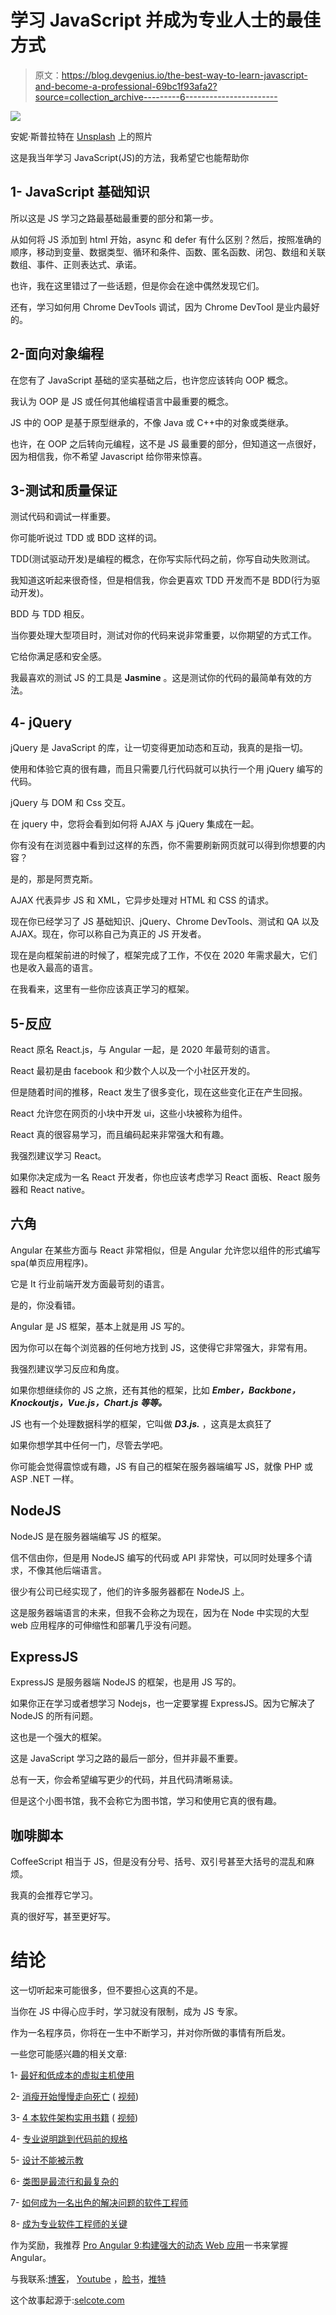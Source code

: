# 学习 JavaScript 并成为专业人士的最佳方式

> 原文：<https://blog.devgenius.io/the-best-way-to-learn-javascript-and-become-a-professional-69bc1f93afa2?source=collection_archive---------6----------------------->

![](img/899c5a01b97aecf212c7e371bddeee54.png)

安妮·斯普拉特在 [Unsplash](https://unsplash.com?utm_source=medium&utm_medium=referral) 上的照片

这是我当年学习 JavaScript(JS)的方法，我希望它也能帮助你

## 1- JavaScript 基础知识

所以这是 JS 学习之路最基础最重要的部分和第一步。

从如何将 JS 添加到 html 开始，async 和 defer 有什么区别？然后，按照准确的顺序，移动到变量、数据类型、循环和条件、函数、匿名函数、闭包、数组和关联数组、事件、正则表达式、承诺。

也许，我在这里错过了一些话题，但是你会在途中偶然发现它们。

还有，学习如何用 Chrome DevTools 调试，因为 Chrome DevTool 是业内最好的。

## 2-面向对象编程

在您有了 JavaScript 基础的坚实基础之后，也许您应该转向 OOP 概念。

我认为 OOP 是 JS 或任何其他编程语言中最重要的概念。

JS 中的 OOP 是基于原型继承的，不像 Java 或 C++中的对象或类继承。

也许，在 OOP 之后转向元编程，这不是 JS 最重要的部分，但知道这一点很好，因为相信我，你不希望 Javascript 给你带来惊喜。

## 3-测试和质量保证

测试代码和调试一样重要。

你可能听说过 TDD 或 BDD 这样的词。

TDD(测试驱动开发)是编程的概念，在你写实际代码之前，你写自动失败测试。

我知道这听起来很奇怪，但是相信我，你会更喜欢 TDD 开发而不是 BDD(行为驱动开发)。

BDD 与 TDD 相反。

当你要处理大型项目时，测试对你的代码来说非常重要，以你期望的方式工作。

它给你满足感和安全感。

我最喜欢的测试 JS 的工具是 **Jasmine** 。这是测试你的代码的最简单有效的方法。

## 4- jQuery

jQuery 是 JavaScript 的库，让一切变得更加动态和互动，我真的是指一切。

使用和体验它真的很有趣，而且只需要几行代码就可以执行一个用 jQuery 编写的代码。

jQuery 与 DOM 和 Css 交互。

在 jquery 中，您将会看到如何将 AJAX 与 jQuery 集成在一起。

你有没有在浏览器中看到过这样的东西，你不需要刷新网页就可以得到你想要的内容？

是的，那是阿贾克斯。

AJAX 代表异步 JS 和 XML，它异步处理对 HTML 和 CSS 的请求。

现在你已经学习了 JS 基础知识、jQuery、Chrome DevTools、测试和 QA 以及 AJAX。现在，你可以称自己为真正的 JS 开发者。

现在是向框架前进的时候了，框架完成了工作，不仅在 2020 年需求最大，它们也是收入最高的语言。

在我看来，这里有一些你应该真正学习的框架。

## 5-反应

React 原名 React.js，与 Angular 一起，是 2020 年最苛刻的语言。

React 最初是由 facebook 和少数个人以及一个小社区开发的。

但是随着时间的推移，React 发生了很多变化，现在这些变化正在产生回报。

React 允许您在网页的小块中开发 ui，这些小块被称为组件。

React 真的很容易学习，而且编码起来非常强大和有趣。

我强烈建议学习 React。

如果你决定成为一名 React 开发者，你也应该考虑学习 React 面板、React 服务器和 React native。

## 六角

Angular 在某些方面与 React 非常相似，但是 Angular 允许您以组件的形式编写 spa(单页应用程序)。

它是 It 行业前端开发方面最苛刻的语言。

是的，你没看错。

Angular 是 JS 框架，基本上就是用 JS 写的。

因为你可以在每个浏览器的任何地方找到 JS，这使得它非常强大，非常有用。

我强烈建议学习反应和角度。

如果你想继续你的 JS 之旅，还有其他的框架，比如 ***Ember，Backbone，Knockoutjs，Vue.js，Chart.js 等等。***

JS 也有一个处理数据科学的框架，它叫做 ***D3.js.*** ，这真是太疯狂了

如果你想学其中任何一门，尽管去学吧。

你可能会觉得震惊或有趣，JS 有自己的框架在服务器端编写 JS，就像 PHP 或 ASP .NET 一样。

## NodeJS

NodeJS 是在服务器端编写 JS 的框架。

信不信由你，但是用 NodeJS 编写的代码或 API 非常快，可以同时处理多个请求，不像其他后端语言。

很少有公司已经实现了，他们的许多服务器都在 NodeJS 上。

这是服务器端语言的未来，但我不会称之为现在，因为在 Node 中实现的大型 web 应用程序的可伸缩性和部署几乎没有问题。

## ExpressJS

ExpressJS 是服务器端 NodeJS 的框架，也是用 JS 写的。

如果你正在学习或者想学习 Nodejs，也一定要掌握 ExpressJS。因为它解决了 NodeJS 的所有问题。

这也是一个强大的框架。

这是 JavaScript 学习之路的最后一部分，但并非最不重要。

总有一天，你会希望编写更少的代码，并且代码清晰易读。

但是这个小图书馆，我不会称它为图书馆，学习和使用它真的很有趣。

## 咖啡脚本

CoffeeScript 相当于 JS，但是没有分号、括号、双引号甚至大括号的混乱和麻烦。

我真的会推荐它学习。

真的很好写，甚至更好写。

# 结论

这一切听起来可能很多，但不要担心这真的不是。

当你在 JS 中得心应手时，学习就没有限制，成为 JS 专家。

作为一名程序员，你将在一生中不断学习，并对你所做的事情有所启发。

一些您可能感兴趣的相关文章:

1- [最好和低成本的虚拟主机使用](https://selcote.com/2020/08/21/the-best-and-low-cost-web-hosting-to-use/)

2- [消瘦开始慢慢走向死亡](https://selcote.com/2020/08/19/angular-start-to-slowly-dying/) ( [视频](https://www.youtube.com/watch?v=iWLRpanlBjY&t=29s))

3- [4 本软件架构实用书籍](https://selcote.com/2020/08/12/4-practical-books-for-software-architecture/) ( [视频](https://www.youtube.com/watch?v=RWnI7z7NhAk))

4- [专业说明跳到代码前的规格](https://selcote.com/2020/07/28/professional-illustrate-the-specifications-before-jumping-to-code/)

5- [设计不能被示教](https://selcote.com/2020/06/17/the-design-cannot-be-taught/)

6- [类图是最流行和最复杂的](https://selcote.com/2020/06/12/class-diagram-is-the-most-popular-and-complex/)

7- [如何成为一名出色的解决问题的软件工程师](https://selcote.com/2020/05/30/how-to-be-a-great-problem-solver-software-engineer/)

8- [成为专业软件工程师的关键](https://selcote.com/2020/05/29/the-key-to-becoming-a-professional-software-engineer/)

作为奖励，我推荐 [Pro Angular 9:构建强大的动态 Web 应用](https://amzn.to/2EbUU1r)一书来掌握 Angular。

与我联系:[博客](https://selcote.com/)， [Youtube](https://www.youtube.com/channel/UCU_LhClyNOtEQw7R0q9ovoQ?view_as=subscriber) ，[脸书](https://www.facebook.com/zelakioui)，[推特](https://twitter.com/zelakioui)

这个故事起源于:[selcote.com](https://selcote.com/2020/08/25/the-best-way-to-learn-javascriptand-become-a-professional/)